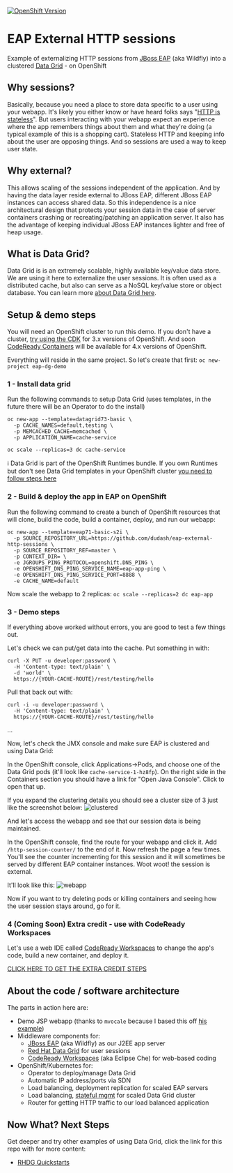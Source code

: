 [![OpenShift Version][openshift-heximage]][openshift-url]

# EAP External HTTP sessions
Example of externalizing HTTP sessions from [JBoss EAP][11] (aka Wildfly) into a clustered [Data Grid][7] - on OpenShift

## Why sessions?
Basically, because you need a place to store data specific to a user using your webapp. It's likely you either know or have heard folks says "[HTTP is stateless][1]". But users interacting with your webapp expect an experience where the app remembers things about them and what they're doing (a typical example of this is a shopping cart). Stateless HTTP and keeping info about the user are opposing things. And so sessions are used a way to keep user state.

## Why external?
This allows scaling of the sessions independent of the application. And by having the data layer reside external to JBoss EAP, different JBoss EAP instances can access shared data. So this independence is a nice architectural design that protects your session data in the case of server containers crashing or recreating/patching an application server. It also has the advantage of keeping individual JBoss EAP instances lighter and free of heap usage.

## What is Data Grid?
Data Grid is is an extremely scalable, highly available key/value data store. We are using it here to externalize the user sessions. It is often used as a distributed cache, but also can serve as a NoSQL key/value store or object database. You can learn more [about Data Grid here][7].

## Setup & demo steps
You will need an OpenShift cluster to run this demo. If you don't have a cluster, [try using the CDK][8] for 3.x versions of OpenShift. And soon [CodeReady Containers][9] will be available for 4.x versions of OpenShift.

Everything will reside in the same project. So let's create that first:
```oc new-project eap-dg-demo```

### 1 - Install data grid
Run the following commands to setup Data Grid (uses templates, in the future there will be an Operator to do the install)

```
oc new-app --template=datagrid73-basic \
  -p CACHE_NAMES=default,testing \
  -p MEMCACHED_CACHE=memcached \
  -p APPLICATION_NAME=cache-service

oc scale --replicas=3 dc cache-service
```

<!-- new templates use TLS ```
oc new-app cache-service \
  -p APPLICATION_USER=developer \
  -p APPLICATION_PASSWORD=password \
  -p NUMBER_OF_INSTANCES=3 \
  -p REPLICATION_FACTOR=2
```

Also, expose a REST route - just for some demo/testing:
```oc create route reencrypt cache-rest --port=https --service=cache-service```
-->

:information_source: Data Grid is part of the OpenShift Runtimes bundle. If you own Runtimes but don't see Data Grid templates in your OpenShift cluster [you need to follow steps here][12]

### 2 - Build & deploy the app in EAP on OpenShift
<!-- If we switch to TLS Hotrod protocol
First we need to pull the TLS certs from Data Grid to allow our app communicate securely with the cache. Do the following:
```
cd /tmp
oc get secret service-certs -o jsonpath='{.data.tls\.crt}' | base64 -D > tls.crt
```
*** TBD - get the certs into EAP via configmap?
-->

Run the following command to create a bunch of OpenShift resources that will clone, build the code, build a container, deploy, and run our webapp:
```
oc new-app --template=eap71-basic-s2i \
  -p SOURCE_REPOSITORY_URL=https://github.com/dudash/eap-external-http-sessions \
  -p SOURCE_REPOSITORY_REF=master \
  -p CONTEXT_DIR= \
  -e JGROUPS_PING_PROTOCOL=openshift.DNS_PING \
  -e OPENSHIFT_DNS_PING_SERVICE_NAME=eap-app-ping \
  -e OPENSHIFT_DNS_PING_SERVICE_PORT=8888 \
  -e CACHE_NAME=default
```

Now scale the webapp to 2 replicas:
```oc scale --replicas=2 dc eap-app```

### 3 - Demo steps
If everything above worked without errors, you are good to test a few things out. 

Let's check we can put/get data into the cache. Put something in with:
```
curl -X PUT -u developer:password \
  -H 'Content-type: text/plain' \
  -d 'world' \
  https://{YOUR-CACHE-ROUTE}/rest/testing/hello
```

Pull that back out with:
```
curl -i -u developer:password \
  -H 'Content-type: text/plain' \
  https://{YOUR-CACHE-ROUTE}/rest/testing/hello
```

...

Now, let's check the JMX console and make sure EAP is clustered and using Data Grid:

In the OpenShift console, click Applications->Pods, and choose one of the Data Grid pods (it'll look like `cache-service-1-hz8fp`). On the right side in the Containers section you should have a link for "Open Java Console". Click to open that up.

If you expand the clustering details you should see a cluster size of 3 just like the screenshot below:
![clustered](.screens/clustered-rhdg.png)

And let's access the webapp and see that our session data is being maintained.

In the OpenShift console, find the route for your webapp and click it. Add `/http-session-counter/` to the end of it. Now refresh the page a few times. You'll see the counter incrementing for this session and it will sometimes be served by different EAP container instances. Woot woot! the session is external. 

It'll look like this:
![webapp](.screens/webapp.png)

Now if you want to try deleting pods or killing containers and seeing how the user session stays around, go for it.


### 4 (Coming Soon) Extra credit - use with CodeReady Workspaces
Let's use a web IDE called [CodeReady Workspaces][10] to change the app's code, build a new container, and deploy it.

[CLICK HERE TO GET THE EXTRA CREDIT STEPS](./README-CodeReady.md)


## About the code / software architecture
The parts in action here are:
* Demo JSP webapp (thanks to `mvocale` because I based this off [his example][2])
* Middleware components for:
    * [JBoss EAP][11] (aka Wildfly) as our J2EE app server
    * [Red Hat Data Grid][7] for user sessions
    * [CodeReady Workspaces][10] (aka Eclipse Che) for web-based coding
* OpenShift/Kubernetes for:
    * Operator to deploy/manage Data Grid 
    * Automatic IP address/ports via SDN
    * Load balancing, deployment replication for scaled EAP servers
    * Load balancing, [stateful mgmt][14] for scaled Data Grid cluster
    * Router for getting HTTP traffic to our load balanced application


## Now What? Next Steps
Get deeper and try other examples of using Data Grid, click the link for this repo with for more content:
* [RHDG Quickstarts](https://github.com/jboss-developer/jboss-jdg-quickstarts)


[1]: https://launchschool.com/books/http/read/statefulness
[2]: https://github.com/mvocale/http-session-counter-openshift
[3]: https://github.com/eformat/openshift-v3-workshop/blob/master/16.%20Web%20Session%20Replication%20and%20JBoss%20EAP%20Clustering.md
[4]: https://access.redhat.com/documentation/en-us/red_hat_jboss_enterprise_application_platform/7.2/html/configuration_guide/configuring_high_availability#jdg_externalize_http_sessions
[5]: https://developers.redhat.com/blog/2018/05/04/externalized-http-session-in-openshift-3-9/
[6]: https://redislabs.com/blog/cache-vs-session-store/
[7]: https://www.redhat.com/en/technologies/jboss-middleware/data-grid
[8]: https://developers.redhat.com/products/cdk
[9]: https://github.com/code-ready/crc
[10]: https://developers.redhat.com/products/codeready-workspaces/overview
[11]: https://www.redhat.com/en/technologies/jboss-middleware/application-platform
[12]: https://access.redhat.com/documentation/en-us/red_hat_data_grid/7.3/html/red_hat_data_grid_for_openshift/os_services#confirming_service_availability
[13]: https://github.com/jboss-developer/jboss-jdg-quickstarts
[14]: https://kubernetes.io/docs/concepts/workloads/controllers/statefulset/
[15]: https://access.redhat.com/documentation/en-us/red_hat_jboss_enterprise_application_platform/7.2/html-single/development_guide/index#session_replication

[openshift-heximage]: https://img.shields.io/badge/openshift-3.11-BB261A.svg
[openshift-url]: https://docs.openshift.com/container-platform/3.11/welcome/index.html
